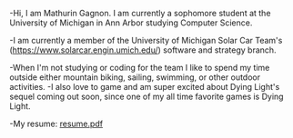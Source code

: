 -Hi, I am Mathurin Gagnon. I am currently a sophomore student at the University of Michigan in Ann Arbor studying Computer Science.

-I am currently a member of the University of Michigan Solar Car Team's (https://www.solarcar.engin.umich.edu/) software and strategy branch.

-When I'm not studying or coding for the team I like to spend my time outside either mountain biking, sailing, swimming, or other outdoor activities.
-I also love to game and am super excited about Dying Light's sequel coming out soon, since one of my all time favorite games is Dying Light.

-My resume: [resume.pdf](https://github.com/mtgagnon/mtgagnon/files/7221276/resume.pdf)

<!---
mtgagnon/mtgagnon is a ✨ special ✨ repository because its `README.md` (this file) appears on your GitHub profile.
You can click the Preview link to take a look at your changes.
--->
